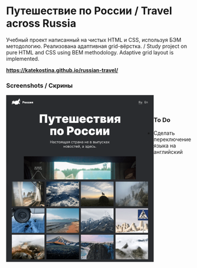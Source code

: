 # Путешествие по России / Travel across Russia
Учебный проект написанный на чистых HTML и CSS, используя БЭМ методологию. Реализована адаптивная grid-вёрстка. /
Study project on pure HTML and CSS using BEM methodology. Adaptive grid layout is implemented.

**https://katekostina.github.io/russian-travel/**

### Screenshots / Скрины 
<img align="left" width="400px" src="https://github.com/katekostina/russian-travel/blob/master/demo-russian-travel-0.png"> <br/>
<img align="left" width="400px" src="https://github.com/katekostina/russian-travel/blob/master/demo-russian-travel-1.png"> <br/>

### To Do
* Сделать переключение языка на английский
